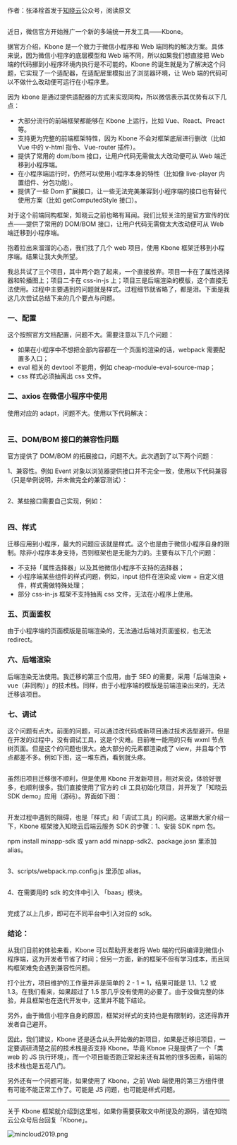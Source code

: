 

作者：张泽栓首发于[知晓云](https://cloud.minapp.com/?utm_sourcesegmentfault&utm_mediumarticle_footer&utm_term)公众号，阅读原文

<img referrerpolicy="no-referrer" data-src="/img/remote/1460000021867270" src="https://cdn.segmentfault.com/v-5e67172c/global/img/squares.svg" alt title>

近日，微信官方开始推广一个新的多端统一开发工具——Kbone。

据官方介绍，Kbone 是一个致力于微信小程序和 Web 端同构的解决方案。具体来说，因为微信小程序的底层模型和 Web 端不同，所以如果我们想直接把 Web 端的代码挪到小程序环境内执行是不可能的。Kbone 的诞生就是为了解决这个问题，它实现了一个适配器，在适配层里模拟出了浏览器环境，让 Web 端的代码可以不做什么改动便可运行在小程序里。

因为 kbone 是通过提供适配器的方式来实现同构，所以微信表示其优势有以下几点：

*  大部分流行的前端框架都能够在 Kbone 上运行，比如 Vue、React、Preact 等。
*  支持更为完整的前端框架特性，因为 Kbone 不会对框架底层进行删改（比如 Vue 中的 v-html 指令、Vue-router 插件）。
*  提供了常用的 dom/bom 接口，让用户代码无需做太大改动便可从 Web 端迁移到小程序端。
*  在小程序端运行时，仍然可以使用小程序本身的特性（比如像 live-player 内置组件、分包功能）。
*  提供了一些 Dom 扩展接口，让一些无法完美兼容到小程序端的接口也有替代使用方案（比如 getComputedStyle 接口）。

对于这个前端同构框架，知晓云之前也略有耳闻。我们比较关注的是官方宣传的优点——提供了常用的 DOM/BOM 接口，让用户代码无需做太大改动便可从 Web 端迁移到小程序端。

抱着拉出来溜溜的心态，我们找了几个 web 项目，使用 Kbone 框架迁移到小程序端。结果让我大失所望。

我总共试了三个项目，其中两个跑了起来，一个直接放弃。项目一卡在了属性选择器和轮播图上；项目二卡在 css-in-js 上；项目三是后端渲染的模版，这个直接无法使用。过程中主要遇到的问题就是样式。过程细节就省略了，都是泪。下面是我这几次尝试总结下来的几个要点与问题。

### 一、配置

这个按照官方文档配置，问题不大。需要注意以下几个问题：

*  如果在小程序中不想把全部内容都在一个页面的渲染的话，webpack 需要配置多入口；
*  eval 相关的 devtool 不能用，例如 cheap-module-eval-source-map；
*  css 样式必须抽离出 css 文件。

### 二、axios 在微信小程序中使用

使用对应的 adapt，问题不大。使用以下代码解决：

<img referrerpolicy="no-referrer" data-src="/img/remote/1460000021867269" src="https://cdn.segmentfault.com/v-5e67172c/global/img/squares.svg" alt title>

### 三、DOM/BOM 接口的兼容性问题

官方提供了 DOM/BOM 的拓展接口，问题不大。此次遇到了以下两个问题：

1、兼容性。例如 Event 对象以浏览器提供接口并不完全一致，使用以下代码兼容（只是举例说明，并未做完全的兼容测试）：

<img referrerpolicy="no-referrer" data-src="/img/remote/1460000021867271" src="https://cdn.segmentfault.com/v-5e67172c/global/img/squares.svg" alt title>

2、某些接口需要自己实现，例如：

<img referrerpolicy="no-referrer" data-src="/img/remote/1460000021867277" src="https://cdn.segmentfault.com/v-5e67172c/global/img/squares.svg" alt title>

### 四、样式

迁移应用到小程序，最大的问题应该就是样式。这个也是由于微信小程序自身的限制。除非小程序本身支持，否则框架也是无能为力的。主要有以下几个问题：

*  不支持「属性选择器」以及其他微信小程序不支持的选择器；
*  小程序端某些组件的样式问题，例如，input 组件在渲染成 view + 自定义组件，样式需做特殊处理；
*  部分 css-in-js 框架不支持抽离 css 文件，无法在小程序上使用。

### 五、页面鉴权

由于小程序端的页面模版是前端渲染的，无法通过后端对页面鉴权，也无法 redirect。

### 六、后端渲染

后端渲染无法使用。我迁移的第三个应用，由于 SEO 的需要，采用「后端渲染 + vue（非同构）」的技术栈。同样，由于小程序端的模版是前端渲染出来的，无法迁移该项目。

### 七、调试

这个问题有点大。前面的问题，可以通过改代码或新项目通过技术选型避开。但是在开发的过程中，没有调试工具，这是个灾难。目前唯一能用的只有 wxml 节点树页面。但是这个的问题也很大。绝大部分的元素都渲染成了 view，并且每个节点都差不多。例如下图，这一堆东西，看到就头疼。

<img referrerpolicy="no-referrer" data-src="/img/remote/1460000021867272" src="https://cdn.segmentfault.com/v-5e67172c/global/img/squares.svg" alt title>

虽然旧项目迁移很不顺利，但是使用 Kbone 开发新项目，相对来说，体验好很多，也顺利很多。我们直接使用了官方的 cli 工具初始化项目，并开发了「知晓云 SDK demo」应用（源码）。界面如下图：

<img referrerpolicy="no-referrer" data-src="/img/remote/1460000021867273" src="https://cdn.segmentfault.com/v-5e67172c/global/img/squares.svg" alt title>

开发过程中遇到的阻碍，也是「样式」和「调试工具」的问题。这里跟大家介绍一下，Kbone 框架接入知晓云后端云服务 SDK 的步骤：1、安装 SDK npm 包。

npm install minapp-sdk 或 yarn add minapp-sdk2、package.josn 里添加 alias。

<img referrerpolicy="no-referrer" data-src="/img/remote/1460000021867274" src="https://cdn.segmentfault.com/v-5e67172c/global/img/squares.svg" alt title>

3、scripts/webpack.mp.config.js 里添加 alias。

<img referrerpolicy="no-referrer" data-src="/img/remote/1460000021867275" src="https://cdn.segmentfault.com/v-5e67172c/global/img/squares.svg" alt title>

4、在需要用的 sdk 的文件中引入 「baas」模块。

<img referrerpolicy="no-referrer" data-src="/img/remote/1460000021867276" src="https://cdn.segmentfault.com/v-5e67172c/global/img/squares.svg" alt title>

完成了以上几步，即可在不同平台中引入对应的 sdk。

### 结论：

从我们目前的体验来看，Kbone 可以帮助开发者将 Web 端的代码编译到微信小程序端，这为开发者节省了时间；但另一方面，新的框架不但有学习成本，而且同构框架难免会遇到兼容性问题。

打个比方，项目维护的工作量并非是简单的 2 - 1 = 1，结果可能是 1.1、1.2 或 1.3。在我们看来，如果超过了 1.5 那几乎没有使用的必要了。由于没做完整的体验，并且框架也在迭代开发中，这里并不能下结论。

另外，由于微信小程序自身的原因，框架对样式的支持也是有限制的，这还得靠开发者自己避开。

因此，我们建议，Kbone 还是适合从头开始做的新项目，如果是迁移旧项目，一定要调研清楚之前的技术栈是否支持 Kbone。毕竟 Kbnoe 只是提供了一个「类 web 的 JS 执行环境」，而一个项目能否跑正常起来还有其他的很多因素，前端的技术栈也是五花八门。

另外还有一个问题可能，如果使用了 Kbone，之前 Web 端使用的第三方组件很有可能不能正常工作了。可能是 JS 问题，也可能是样式问题。

---

关于 Kbone 框架就介绍到这里啦，如果你需要获取文中所提及的源码，请在知晓云公众号后台回复「Kbone」。

<img referrerpolicy="no-referrer" data-src="/img/bVbBf8L" src="https://cdn.segmentfault.com/v-5e67172c/global/img/squares.svg" alt="mincloud2019.png" title="mincloud2019.png">
